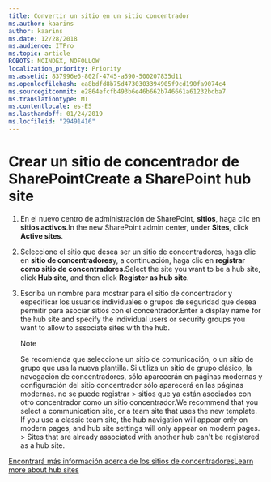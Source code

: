 ```yaml
---
title: Convertir un sitio en un sitio concentrador
ms.author: kaarins
author: kaarins
ms.date: 12/28/2018
ms.audience: ITPro
ms.topic: article
ROBOTS: NOINDEX, NOFOLLOW
localization_priority: Priority
ms.assetid: 837996e6-802f-4745-a590-500207835d11
ms.openlocfilehash: ea8bdfd8b75d4730303394905f9cd190fa9074c4
ms.sourcegitcommit: e2864efcfb493b6e46b662b746661a61232bdba7
ms.translationtype: MT
ms.contentlocale: es-ES
ms.lasthandoff: 01/24/2019
ms.locfileid: "29491416"
---
```

# <a name="create-a-sharepoint-hub-site"></a><span data-ttu-id="209b8-102">Crear un sitio de concentrador de SharePoint</span><span class="sxs-lookup"><span data-stu-id="209b8-102">Create a SharePoint hub site</span></span>

1. <span data-ttu-id="209b8-103">En el nuevo centro de administración de SharePoint, **sitios**, haga clic en **sitios activos**.</span><span class="sxs-lookup"><span data-stu-id="209b8-103">In the new SharePoint admin center, under **Sites**, click **Active sites**.</span></span> 
    
2. <span data-ttu-id="209b8-104">Seleccione el sitio que desea ser un sitio de concentradores, haga clic en **sitio de concentradores**y, a continuación, haga clic en **registrar como sitio de concentradores**.</span><span class="sxs-lookup"><span data-stu-id="209b8-104">Select the site you want to be a hub site, click **Hub site**, and then click **Register as hub site**.</span></span> 
    
3. <span data-ttu-id="209b8-105">Escriba un nombre para mostrar para el sitio de concentrador y especificar los usuarios individuales o grupos de seguridad que desea permitir para asociar sitios con el concentrador.</span><span class="sxs-lookup"><span data-stu-id="209b8-105">Enter a display name for the hub site and specify the individual users or security groups you want to allow to associate sites with the hub.</span></span>
    
    > [!NOTE]
    >  <span data-ttu-id="209b8-p101">Se recomienda que seleccione un sitio de comunicación, o un sitio de grupo que usa la nueva plantilla. Si utiliza un sitio de grupo clásico, la navegación de concentradores, sólo aparecerán en páginas modernas y configuración del sitio concentrador sólo aparecerá en las páginas modernas. no se puede registrar > sitios que ya están asociados con otro concentrador como un sitio concentrador.</span><span class="sxs-lookup"><span data-stu-id="209b8-p101">We recommend that you select a communication site, or a team site that uses the new template. If you use a classic team site, the hub navigation will appear only on modern pages, and hub site settings will only appear on modern pages. >  Sites that are already associated with another hub can't be registered as a hub site.</span></span> 
  
[<span data-ttu-id="209b8-109">Encontrará más información acerca de los sitios de concentradores</span><span class="sxs-lookup"><span data-stu-id="209b8-109">Learn more about hub sites</span></span>](https://go.microsoft.com/fwlink/?linkid=869149)
  

